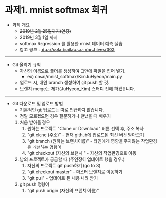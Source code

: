# 과제1. mnist softmax 회귀 

- 과제 개요
  - ~~2019년 2월 25일까지(연장)~~
  - 2019년 3월 1일 까지
  - softmax Regression 를 활용한 mnist 데이터 예측 실습
  - 참고 링크 : http://solarisailab.com/archives/303

---
- Git 올리기 규칙
  - 자신의 이름으로 폴더를 생성하여 그안에 파일을 집어 넣기.
    - ex) cnsai/mnist_softmax/KimJuHyeon/main.py
  - 업로드 시, 개인 branch 생성하여 git push 할 것.
  - 브랜치 merge는 제가(JuHyeon_Kim) 스터디 전에 하겠읍니다.
---
- Git 다운로드 및 업로드 방법
  - 기본적인 git 업로드는 따로 언급하지 않습니다.
  - 정말 모르곘으면 경우 질문하거나 만났을 때 배우기
  1. 처음 받아올 경우
     1. 원하는 프로젝트 "Clone or Download" 버튼 선택 후, 주소 복사
     2. "git clone (주소)" - 현재 github에 업로드된 최신 버전 받아오기
     3. "git branch (원하는 브랜치이름)" - 타인에게 영향을 주지않는 작업환경을 개설하는 명령어
     4. "git checkout (자신의 브랜치)" - 자신의 작업환경으로 이동
  2. 남의 프로젝트가 궁금할 때.(주인장이 업데이트 했을 경우.)
     1. 자신의 프로젝트 git push하기 (go to 3)
     2. "git checkout master" - 마스터 브랜치로 이동하기
     3. "git pull" - 업데이트 된 내용 내려 받기
  3. git push 명령어
     1. "git push origin (자신의 브랜치 이름)"
